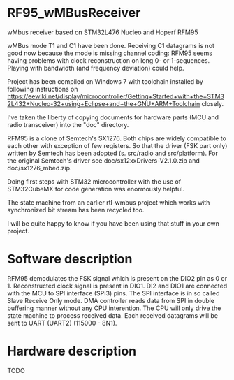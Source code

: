 # RF95_wMBusReceiver
wMbus receiver based on STM32L476 Nucleo and Hoperf RFM95

wMBus mode T1 and C1 have been done. Receiving C1 datagrams is not good now because the mode is missing channel coding: RFM95 seems having problems with clock reconstruction on long 0- or 1-sequences. Playing with bandwidth (and frequency deviation) could help.

Project has been compiled on Windows 7 with toolchain installed by following instructions on https://eewiki.net/display/microcontroller/Getting+Started+with+the+STM32L432+Nucleo-32+using+Eclipse+and+the+GNU+ARM+Toolchain closely.

I've taken the liberty of copying documents for hardware parts (MCU and radio transceiver) into the "doc" directory.

RFM95 is a clone of Semtech's SX1276. Both chips are widely compatible to each other with exception of few registers. So that the driver (FSK part only) written by Semtech has been adopted (s. src/radio and src/platform). For the original Semtech's driver see doc/sx12xxDrivers-V2.1.0.zip and doc/sx1276_mbed.zip.

Doing first steps with STM32 microcontroller with the use of STM32CubeMX for code generation was enormously helpful.

The state machine from an earlier rtl-wmbus project which works with synchronized bit stream has been recycled too.

I will be quite happy to know if you have been using that stuff in your own project.

# Software description
RFM95 demodulates the FSK signal which is present on the DIO2 pin as 0 or 1. Reconstructed clock signal is present in DIO1. DI2 and DIO1 are connected with the MCU to SPI interface (SPI3) pins. The SPI interface is in so called Slave Receive Only mode. DMA controller reads data from SPI in double buffering manner without any CPU interention. The CPU will only drive the state machine to process received data. Each received datagrams will be sent to UART (UART2) (115000 - 8N1).

# Hardware description
TODO
